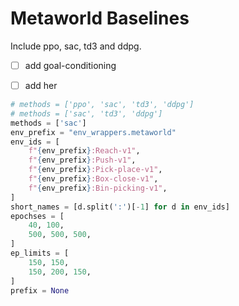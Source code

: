 
# Metaworld Baselines

Include ppo, sac, td3 and ddpg.

- [ ] add goal-conditioning
- [ ] add her


```python
# methods = ['ppo', 'sac', 'td3', 'ddpg']
# methods = ['sac', 'td3', 'ddpg']
methods = ['sac']
env_prefix = "env_wrappers.metaworld"
env_ids = [
    f"{env_prefix}:Reach-v1",
    f"{env_prefix}:Push-v1",
    f"{env_prefix}:Pick-place-v1",
    f"{env_prefix}:Box-close-v1",
    f"{env_prefix}:Bin-picking-v1",
]
short_names = [d.split(':')[-1] for d in env_ids]
epochses = [
    40, 100,
    500, 500, 500,
]
ep_limits = [
    150, 150,
    150, 200, 150,
]
prefix = None
```

